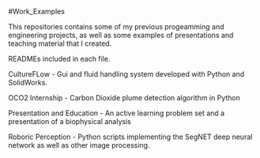 #Work_Examples

This repositories contains some of my previous progeamming and engineering projects, as well as some examples of presentations and teaching material that I created.

READMEs included in each file.

CultureFLow - Gui and fluid handling system developed with Python and SolidWorks.

OCO2 Internship - Carbon Dioxide plume detection algorithm in Python

Presentation and Education - An active learning problem set and a presentation of a biophysical analysis

Roboric Perception - Python scripts implementing the SegNET deep neural network as well as other image processing.
